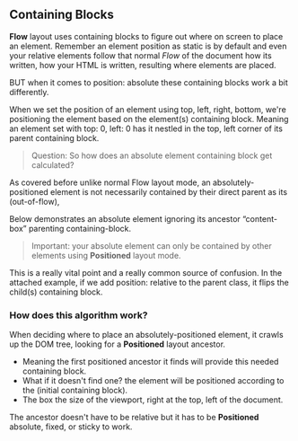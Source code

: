 ## Containing Blocks

**Flow** layout uses containing blocks to figure out where on screen to place an element. Remember an element position as static is by default and even your relative elements follow that normal _Flow_ of the document how its written, how your HTML is written, resulting where elements are placed.

BUT when it comes to position: absolute these containing blocks work a bit differently.

When we set the position of an element using top, left, right, bottom, we're positioning the element based on the element(s) containing block. Meaning an element set with top: 0, left: 0 has it nestled in the top, left corner of its parent containing block.

> Question: So how does an absolute element containing block get calculated?

As covered before unlike normal Flow layout mode, an absolutely-positioned element is not necessarily contained by their direct parent as its (out-of-flow),

Below demonstrates an absolute element ignoring its ancestor “content-box” parenting containing-block.

> Important: your absolute element can only be contained by other elements using **Positioned** layout mode.

This is a really vital point and a really common source of confusion. In the attached example, if we add position: relative to the parent class, it flips the child(s) containing block.

### How does this algorithm work?

When deciding where to place an absolutely-positioned element, it crawls up the DOM tree, looking for a **Positioned** layout ancestor.

- Meaning the first positioned ancestor it finds will provide this needed containing block.
- What if it doesn't find one? the element will be positioned according to the (initial containing block).
- The box the size of the viewport, right at the top, left of the document.

The ancestor doesn't have to be relative but it has to be **Positioned** absolute, fixed, or sticky to work.
